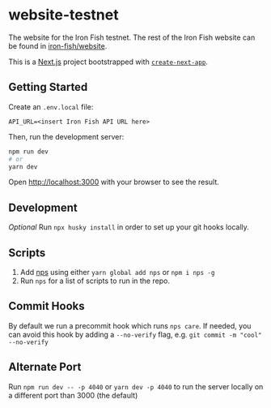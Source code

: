 # website-testnet

The website for the Iron Fish testnet. The rest of the Iron Fish website can be found in [iron-fish/website](https://github.com/iron-fish/website).

This is a [Next.js](https://nextjs.org/) project bootstrapped with [`create-next-app`](https://github.com/vercel/next.js/tree/canary/packages/create-next-app).

## Getting Started

Create an `.env.local` file:

```
API_URL=<insert Iron Fish API URL here>
```

Then, run the development server:

```bash
npm run dev
# or
yarn dev
```

Open [http://localhost:3000](http://localhost:3000) with your browser to see the result.

## Development

*Optional* Run `npx husky install` in order to set up your git hooks locally.

## Scripts

1. Add [nps](https://www.npmjs.com/package/nps) using either `yarn global add nps` or `npm i nps -g`
2. Run `nps` for a list of scripts to run in the repo.

## Commit Hooks

By default we run a precommit hook which runs `nps care`.
If needed, you can avoid this hook by adding a `--no-verify` flag, e.g. `git commit -m "cool" --no-verify`

## Alternate Port

Run `npm run dev -- -p 4040` or `yarn dev -p 4040` to run the server locally on a different port than 3000 (the default)
